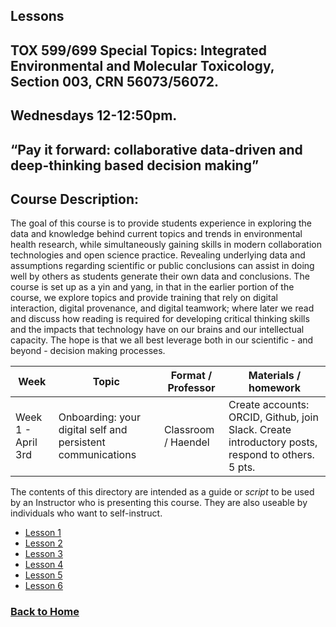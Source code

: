 ## Lessons

## TOX 599/699 Special Topics: Integrated Environmental and Molecular Toxicology, Section 003, CRN 56073/56072. 

## Wednesdays 12-12:50pm.

## “Pay it forward: collaborative data-driven and deep-thinking based decision making” 

## Course Description:

The goal of this course is to provide students experience in exploring the data and knowledge behind current topics and trends in environmental health research, while simultaneously gaining skills in modern collaboration technologies and open science practice. Revealing underlying data and assumptions regarding scientific or public conclusions can assist in doing well by others as students generate their own data and conclusions. The course is set up as a yin and yang, in that in the earlier portion of the course, we explore topics and provide training that rely on digital interaction, digital provenance, and digital teamwork; where later we read and discuss how reading is required for developing critical thinking skills and the impacts that technology have on our brains and our intellectual capacity. The hope is that we all best leverage both in our scientific - and beyond - decision making processes.


Week | Topic | Format / Professor | Materials / homework
----------|----------|----------|----
Week 1 - April 3rd | Onboarding: your digital self and persistent communications | Classroom / Haendel | Create accounts: ORCID, Github, join Slack. Create introductory posts, respond to others. 5 pts.



The contents of this directory are intended as a guide or *script* to be used by an Instructor who is presenting this course. They are also useable by individuals who want to self-instruct.

- [Lesson 1](lessons/Lesson1)
- [Lesson 2](lessons/Lesson2)
- [Lesson 3](lessons/Lesson3)
- [Lesson 4](lessons/Lesson4)
- [Lesson 5](lessons/Lesson5)
- [Lesson 6](lessons/Lesson6)

### [Back to Home](../index)
